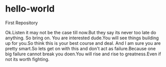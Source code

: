 # hello-world
First Repository

Ok.Listen it may not be the case till now.But they say its never too late do anything.
So bring on. You are interested dude.You will see things building up for you.So think this is your best course and deal.
And I am sure you are pretty smart.So lets get on with this and don't act as failure.Because one big failure cannot break you doen.You will rise and rise to greatness.Even if not its worth fighting.
